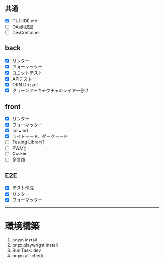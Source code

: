 ## 共通
- [x] CLAUDE.md
- [ ] OAuth認証
- [ ] DevContainer

## back
- [x] リンター
- [x] フォーマッター
- [x] ユニットテスト
- [x] APIテスト
- [x] ORM Drizzel
- [x] クリーンアーキテクチャのレイヤー分け

## front
- [x] リンター
- [x] フォーマッター
- [x] tailwind
- [x] ライトモード、ダークモード
- [ ] Testing Library? 
- [ ] PWA化
- [ ] Cookie
- [ ] 多言語

## E2E
- [x] テスト作成
- [x] リンター
- [x] フォーマッター

--- 
# 環境構築
1. pnpm install
2. pnpx playwright install
3. Run Task: dev
4. pnpm all-check